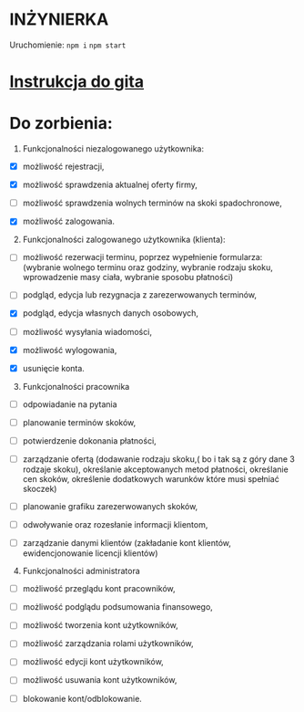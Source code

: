 # INŻYNIERKA 
Uruchomienie:
    ```
    npm i
    ```
    ```
    npm start
    ```

# [Instrukcja do gita](https://github.com/krystiancz21/Inzynierka/blob/main/git_guide.md)

# Do zorbienia:
1. Funkcjonalności niezalogowanego użytkownika:
- [X] możliwość rejestracji,
- [X] możliwość sprawdzenia aktualnej oferty firmy,
- [ ] możliwość sprawdzenia wolnych terminów na skoki spadochronowe,
- [X] możliwość zalogowania.


2. Funkcjonalności zalogowanego użytkownika (klienta):
- [ ] możliwość rezerwacji terminu, poprzez wypełnienie formularza: (wybranie wolnego terminu oraz godziny, wybranie rodzaju skoku, wprowadzenie masy ciała, wybranie sposobu płatności)
- [ ] podgląd, edycja lub rezygnacja z zarezerwowanych terminów,
- [X] podgląd, edycja własnych danych osobowych,
- [ ] możliwość wysyłania wiadomości,
- [X] możliwość wylogowania,
- [X] usunięcie konta.


3. Funkcjonalności pracownika
- [ ] odpowiadanie na pytania
- [ ] planowanie terminów skoków,
- [ ] potwierdzenie dokonania płatności,
- [ ] zarządzanie ofertą (dodawanie rodzaju skoku,( bo i tak są z góry dane 3 rodzaje skoku), określanie akceptowanych metod płatności, określanie cen skoków, określenie dodatkowych warunków które musi spełniać skoczek)
- [ ] planowanie grafiku zarezerwowanych skoków,
- [ ] odwoływanie oraz rozesłanie informacji klientom,
- [ ] zarządzanie danymi klientów (zakładanie kont klientów, ewidencjonowanie licencji klientów)


4. Funkcjonalności administratora
- [ ] możliwość przeglądu kont pracowników,
- [ ] możliwość podglądu podsumowania finansowego, 
- [ ] możliwość tworzenia kont użytkowników,
- [ ] możliwość zarządzania rolami użytkowników,
- [ ] możliwość edycji kont użytkowników,
- [ ] możliwość usuwania kont użytkowników,
- [ ] blokowanie kont/odblokowanie.

